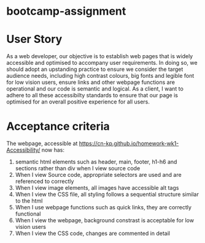 # bootcamp-assignment
# User Story
As a web developer, our objective is to establish web pages that is widely accessible and optimised to accompany user requirements. In doing so, we should adopt an upstanding practice to ensure we consider the target audience needs, including high contrast colours, big fonts and legible font for low vision users, ensure links and other webpage functions are operational and our code is semantic and logical. As a client, I want to adhere to all these accessibilty standards to ensure that our page is optimised for an overall positive experience for all users. 

# Acceptance criteria
The webpage, accessible at https://cn-kp.github.io/homework-wk1-Accessibility/ now has:
1) semantic html elements such as header, main, footer, h1-h6 and sections rather than div when I view source code
2) When I view Source code, appropriate selectors are used and are referenced to correctly
3) When I view image elements, all images have accessible alt tags 
4) When I view the CSS file, all styling follows a sequential structure similar to the html 
5) When I use webpage functions such as quick links, they are correctly functional 
6) When I view the webpage, background constrast is acceptable for low vision users
7) When I view the CSS code, changes are commented in detail
